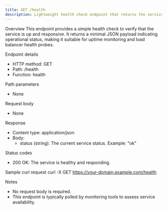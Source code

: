 ```yaml
---
title: GET /health
description: Lightweight health check endpoint that returns the service status as JSON.
---
```


Overview
This endpoint provides a simple health check to verify that the service is up and responsive. It returns a minimal JSON payload indicating operational status, making it suitable for uptime monitoring and load balancer health probes.

Endpoint details
- HTTP method: GET
- Path: /health
- Function: health

Path parameters
- None

Request body
- None

Response
- Content type: application/json
- Body:
  - status (string): The current service status. Example: "ok"

Status codes
- 200 OK: The service is healthy and responding.

Sample curl request
curl -X GET https://your-domain.example.com/health

Notes
- No request body is required.
- This endpoint is typically polled by monitoring tools to assess service availability.